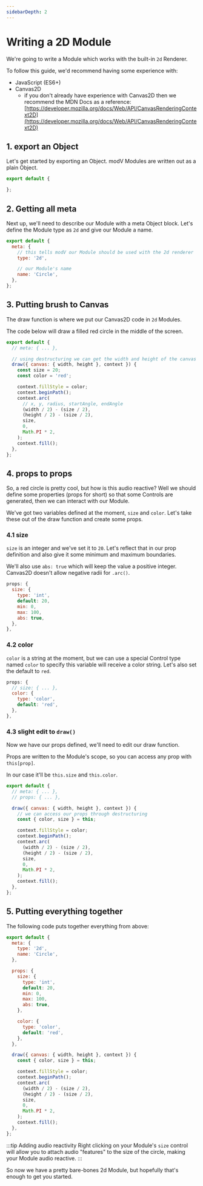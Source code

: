 ```yaml
---
sidebarDepth: 2
---
```


# Writing a 2D Module

We're going to write a Module which works with the built-in `2d` Renderer.

To follow this guide, we'd recommend having some experience with:
* JavaScript (ES6+)
* Canvas2D
  * if you don't already have experience with Canvas2D then we recommend the MDN Docs as a reference: [https://developer.mozilla.org/docs/Web/API/CanvasRenderingContext2D](https://developer.mozilla.org/docs/Web/API/CanvasRenderingContext2D)

## 1. export an Object

Let's get started by exporting an Object. modV Modules are written out as a plain Object.

```JavaScript
export default {

};
```

## 2. Getting all meta

Next up, we'll need to describe our Module with a meta Object block.
Let's define the Module type as `2d` and give our Module a name.

```JavaScript
export default {
  meta: {
    // this tells modV our Module should be used with the 2d renderer
    type: '2d',

    // our Module's name
    name: 'Circle',
  },
};
```

## 3. Putting brush to Canvas

The draw function is where we put our Canvas2D code in `2d` Modules.

The code below will draw a filled red circle in the middle of the screen.

```JavaScript
export default {
  // meta: { ... },

  // using destructuring we can get the width and height of the canvas
  draw({ canvas: { width, height }, context }) {
    const size = 20;
    const color = 'red';

    context.fillStyle = color;
    context.beginPath();
    context.arc(
      // x, y, radius, startAngle, endAngle
      (width / 2) - (size / 2),
      (height / 2) - (size / 2),
      size,
      0,
      Math.PI * 2,
    );
    context.fill();
  },
};
```

## 4. props to props

So, a red circle is pretty cool, but how is this audio reactive?
Well we should define some properties (props for short) so that some Controls are generated, then we can interact with our Module.

We've got two variables defined at the moment, `size` and `color`. Let's take these out of the draw function and create some props.

### 4.1 size

`size` is an integer and we've set it to `20`. Let's reflect that in our prop definition and also give it some minimum and maximum boundaries.

We'll also use `abs: true` which will keep the value a positive integer. Canvas2D doesn't allow negative radii for `.arc()`.

```JavaScript
props: {
  size: {
    type: 'int',
    default: 20,
    min: 0,
    max: 100,
    abs: true,
  },
},
```

### 4.2 color

`color` is a string at the moment, but we can use a special Control type named `color` to specify this variable will receive a color string. Let's also set the default to `red`.

```JavaScript
props: {
  // size: { ... },
  color: {
    type: 'color',
    default: 'red',
  },
},
```

### 4.3 slight edit to `draw()`

Now we have our props defined, we'll need to edit our draw function.

Props are written to the Module's scope, so you can access any prop with `this[prop]`.

In our case it'll be `this.size` and `this.color`.

```JavaScript
export default {
  // meta: { ... },
  // props: { ... },

  draw({ canvas: { width, height }, context }) {
    // we can access our props through destructuring
    const { color, size } = this;

    context.fillStyle = color;
    context.beginPath();
    context.arc(
      (width / 2) - (size / 2),
      (height / 2) - (size / 2),
      size,
      0,
      Math.PI * 2,
    );
    context.fill();
  },
};
```

## 5. Putting everything together

The following code puts together everything from above:

```JavaScript
export default {
  meta: {
    type: '2d',
    name: 'Circle',
  },

  props: {
    size: {
      type: 'int',
      default: 20,
      min: 0,
      max: 100,
      abs: true,
    },

    color: {
      type: 'color',
      default: 'red',
    },
  },

  draw({ canvas: { width, height }, context }) {
    const { color, size } = this;

    context.fillStyle = color;
    context.beginPath();
    context.arc(
      (width / 2) - (size / 2),
      (height / 2) - (size / 2),
      size,
      0,
      Math.PI * 2,
    );
    context.fill();
  },
};
```

:::tip Adding audio reactivity
Right clicking on your Module's `size` control will allow you to attach audio "features" to the size of the circle, making your Module audio reactive.
:::

So now we have a pretty bare-bones 2d Module, but hopefully that's enough to get you started.

